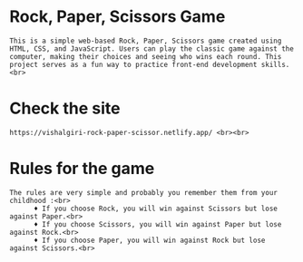 # Rock, Paper, Scissors Game
    This is a simple web-based Rock, Paper, Scissors game created using HTML, CSS, and JavaScript. Users can play the classic game against the computer, making their choices and seeing who wins each round. This project serves as a fun way to practice front-end development skills.<br>

# Check the site
    https://vishalgiri-rock-paper-scissor.netlify.app/ <br><br>


# Rules for the game
    The rules are very simple and probably you remember them from your childhood :<br>
          ♦ If you choose Rock, you will win against Scissors but lose against Paper.<br>
          ♦ If you choose Scissors, you will win against Paper but lose against Rock.<br>
          ♦ If you choose Paper, you will win against Rock but lose against Scissors.<br>
            